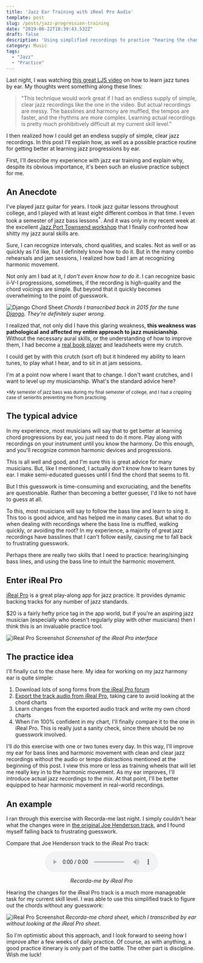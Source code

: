 ```yaml
---
title: 'Jazz Ear Training with iReal Pro Audio'
template: post
slug: /posts/jazz-progression-training
date: "2019-08-22T18:39:43.532Z"
draft: false
description: 'Using simplified recordings to practice "hearing the changes" and intuiting harmonic movement'
category: Music
tags:
  - "Jazz"
  - "Practice"
---
```


Last night, I was watching [this great LJS video](https://www.youtube.com/watch?v=5qm62741AEQ) on how to learn jazz tunes by ear. My thoughts went something along these lines:

> "This technique would work great if I had an endless supply of simple, clear jazz recordings like the one in the video. But actual recordings are messy. The basslines and harmony are muffled, the tempos are faster, and the rhythms are more complex. Learning actual recordings is pretty much prohibitively difficult at my current skill level."

I then realized how I could get an endless supply of simple, clear jazz recordings. In this post I'll explain how, as well as a possible practice routine for getting better at learning jazz progressions by ear.

First, I'll describe my experience with jazz ear training and explain why, despite its obvious importance, it's been such an elusive practice subject for me.

## An Anecdote

I've played jazz guitar for years. I took jazz guitar lessons throughout college, and I played with at least eight different combos in that time. I even took a semester of jazz bass lessons<sup>*</sup>. And it was only in my recent week at the excellent [Jazz Port Townsend workshop](https://centrum.org/jazz-port-townsend-the-workshop/) that I finally confronted how shitty my jazz aural skills are.

Sure, I can recognize intervals, chord qualities, and scales. Not as well or as quickly as I'd like, but I definitely know how to do it. But in the many combo rehearsals and jam sessions, I realized how bad I am at recognizing harmonic movement.

Not only am I bad at it, _I don't even know how to do it_. I can recognize basic ii-V-I progressions, sometimes, if the recording is high-quality and the chord voicings are simple. But beyond that it quickly becomes overwhelming to the point of guesswork.

![Django Chord Sheet](/media/jazz-practice/django-sheet.jpg)
_Chords I transcribed back in 2015 for the tune [Django](https://www.youtube.com/watch?v=L4ksM27dVfs). They're definitely super wrong._

I realized that, not only did I have this glaring weakness, **this weakness was pathological and affected my entire approach to jazz musicianship**. Without the necessary aural skills, or the understanding of how to improve them, I had become a [real book player](https://www.jazzadvice.com/why-you-shouldnt-be-a-real-book-player/) and leadsheets were my crutch.

I could get by with this crutch (sort of) but it hindered my ability to learn tunes, to play what I hear, and to sit in at jam sessions.

I'm at a point now where I want that to change. I don't want crutches, and I want to level up my musicianship. What's the standard advice here?

<sub>*My semester of jazz bass was during my final semester of college, and I had a crippling case of senioritis preventing me from practicing.</sub>

## The typical advice

In my experience, most musicians will say that to get better at learning chord progressions by ear, you just need to do it more. Play along with recordings on your instrument until you know the harmony. Do this enough, and you'll recognize common harmonic devices and progressions.

This is all well and good, and I'm sure this is great advice for many musicians. But, like I mentioned, I actually _don't know how_ to learn tunes by ear. I make semi-educated guesses until I find the chord that seems to fit.

But I this guesswork is time-consuming and excruciating, and the benefits are questionable. Rather than becoming a better guesser, I'd like to not have to guess at all.

To this, most musicians will say to follow the bass line and learn to sing it. This too is good advice, and has helped me in many cases. But what to do when dealing with recordings where the bass line is muffled, walking quickly, or avoiding the root? In my experience, a majority of great jazz recordings have basslines that I can't follow easily, causing me to fall back to frustrating guesswork.

Perhaps there are really two skills that I need to practice: hearing/singing bass lines, and using the bass line to intuit the harmonic movement.

## Enter iReal Pro

[iReal Pro](https://apps.apple.com/us/app/ireal-pro/id409035833?mt=12) is a great play-along app for jazz practice. It provides dynamic backing tracks for any number of jazz standards.

$20 is a fairly hefty price tag in the app world, but if you're an aspiring jazz musician (especially who doesn't regularly play with other musicians) then I think this is an invaluable practice tool.

![iReal Pro Screenshot](/media/jazz-practice/ireal-pro-recordame.png)
_Screenshot of the iReal Pro interface_

## The practice idea

I'll finally cut to the chase here. My idea for working on my jazz harmony ear is quite simple:

1. Download lots of song forms from [the iReal Pro forum](https://www.irealb.com/forums/showthread.php?12753-Jazz-1350-Standards&s=02b39f6c9fa8e9ae16bbbcc33c5a0408)
2. [Export the track audio from iReal Pro](https://irealpro.com/dwkb/exporting-a-song-in-audio-format/), taking care to avoid looking at the chord charts
3. Learn changes from the exported audio track and write my own chord charts
4. When I'm 100% confident in my chart, I'll finally compare it to the one in iReal Pro. This is really just a sanity check, since there should be no guesswork involved.

I'll do this exercise with one or two tunes every day. In this way, I'll improve my ear for bass lines and harmonic movement with clean and clear jazz recordings without the audio or tempo distractions mentioned at the beginning of this post. I view this more or less as training wheels that will let me really key in to the harmonic movement. As my ear improves, I'll introduce actual jazz recordings to the mix. At that point, I'll be better equipped to hear harmonic movement in real-world recordings.

## An example

I ran through this exercise with Recorda-me last night. I simply couldn't hear what the changes were in [the original Joe Henderson track](https://www.youtube.com/watch?v=xwRbcb4ADjY), and I found myself falling back to frustrating guesswork.

Compare that Joe Henderson track to the iReal Pro track:

<center>
<audio controls="controls">
  <source type="audio/mp3" src="/media/jazz-practice/recorda-me.mp3"></source>
  <p>Your browser does not support the audio element.</p>
</audio>
<p><i>Recorda-me by iReal Pro</i></p>
</center>

Hearing the changes for the iReal Pro track is a much more manageable task for my current skill level. I was able to use this simplified track to figure out the chords without any guesswork:

![iReal Pro Screenshot](/media/jazz-practice/recorda-me-sheet.jpg)
_Recorda-me chord sheet, which I transcribed by ear without looking at the iReal Pro sheet._


So I'm optimistic about this approach, and I look forward to seeing how I improve after a few weeks of daily practice. Of course, as with anything, a good practice itinerary is only part of the battle. The other part is discipline. Wish me luck!
